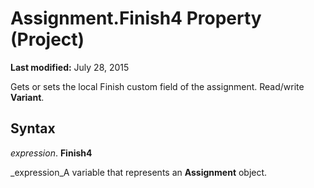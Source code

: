 
# Assignment.Finish4 Property (Project)

 **Last modified:** July 28, 2015

Gets or sets the local Finish custom field of the assignment. Read/write  **Variant**.

## Syntax

 _expression_. **Finish4**

 _expression_A variable that represents an  **Assignment** object.

